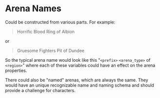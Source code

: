 # Arena Names

Could be constructed from various parts. For example:

> Horrific Blood Ring of Albion

or

> Gruesome Fighters Pit of Dundee

So the typical arena name would look like this "`<prefix>` `<arena_type>` of `<region>`" where each of these variables could have an effect on the arena properties.

There could also be "named" arenas, which are always the same. They would have an unique recognizable name and naming schema and should provide a challenge for characters.
